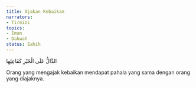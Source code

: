 ```yaml
---
title: Ajakan Kebaikan
narrators:
- Tirmizi
topics:
- Iman
- Dakwah
status: Sahih
---
```


<p lang="ar">الدَّالُّ عَلَى الْخَيْرِ كَفَاعِلِهِا</p>

Orang yang mengajak kebaikan mendapat pahala yang sama dengan orang yang diajaknya.
